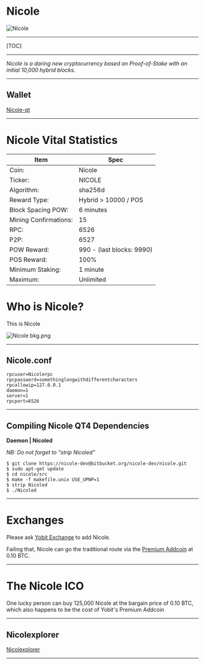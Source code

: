 

**Nicole**
=========


![Nicole](https://cdn.pbrd.co/images/GKWZujX.png)


-----


[TOC]


-----





*Nicole is a daring new cryptocurrency based on Proof-of-Stake with an initial 10,000 hybrid blocks.*


-----



Wallet 
-------------


[Nicole-qt](https://bitbucket.org/yalta1945/kennedy-qt/downloads/Kennedy-qt-release.zip)

-----

Nicole Vital Statistics
=======================



Item        |  Spec     |
 --------  |  --------  
Coin:         |  Nicole    |  
Ticker:       |  NICOLE    | 
Algorithm:       |  sha256d    |
Reward Type:       |  Hybrid > 10000 / POS    | 
Block Spacing POW:       |  6 minutes    | 
Mining Confirmations:       |  15    | 
RPC:       |  6526    | 
P2P:       |  6527    |
POW Reward:       |  990 - (last blocks: 9990)    | 
POS Reward:       |  100%    | 
Minimum Staking:       |  1 minute    | 
Maximum:       |  Unlimited    | 








Who is Nicole?
==============



This is Nicole



![Nicole bkg.png](https://cdn.pbrd.co/images/GKX74R4.png)


-----



Nicole.conf
--------------------

    rpcuser=Nicolerpc
    rpcpassword=somethinglongwithdifferentcharacters
    rpcallowip=127.0.0.1
    daemon=1
    server=1
    rpcport=6526

-----


Compiling Nicole QT4 Dependencies
--------------------

**Daemon | Nicoled**

*NB: Do not forget to "strip Nicoled"*



    $ git clone https://nicole-dev@bitbucket.org/nicole-dev/nicole.git 
    $ sudo apt-get update
    $ cd nicole/src
    $ make -f makefile.unix USE_UPNP=1
    $ strip Nicoled
    $ ./Nicoled



----


Exchanges
=========

Please ask [Yobit Exchange](https://yobit.net/en/addcoin/) to add Nicole. 

Failing that, Nicole can go the traditional route via the [Premium Addcoin](http://yobit.net/en/addcoin/) at 0.10 BTC.


----


The Nicole ICO 
=========

One lucky person can buy 125,000 Nicole at the bargain price of 0.10 BTC, which also happens to be the cost of  Yobit's Premium  Addcoin

-----





Nicolexplorer
--------------------


[Nicolexplorer](http://explorer.nicole-lovely.info:3001)


-----